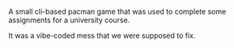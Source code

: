 A small cli-based pacman game that was used to complete some assignments for a university course.

It was a vibe-coded mess that we were supposed to fix.

